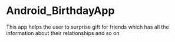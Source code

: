 # Android_BirthdayApp
This app helps the user to surprise gift for friends which has all the information about their relationships and so on
